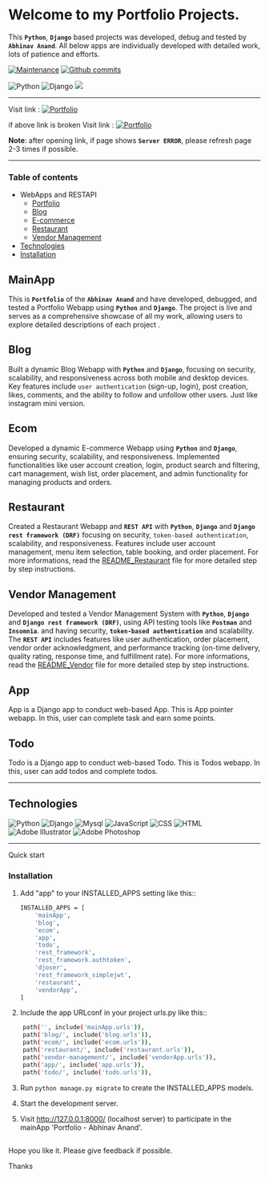 # Welcome to my Portfolio Projects.
This **`Python`**, **`Django`** based projects was developed, debug and tested by **`Abhinav Anand`**. All below apps are individually developed with detailed work, lots of patience and efforts.


[![Maintenance](https://flat.badgen.net/static/Maintained/yes?icon=github&color=black&scale=1.01)](https://github.com/abhinavfu/allin1/commits/main/ "Maintenance")
[![Github commits](https://flat.badgen.net/github/commits/abhinavfu/allin1?icon=github&color=black&scale=1.01)](https://github.com/abhinavfu/allin1/commits "Github commits")

![Python](https://img.shields.io/badge/Python-FFD43B?style=for-the-badge&logo=python&logoColor=blue)
![Django](https://img.shields.io/badge/Django-092E20?style=for-the-badge&logo=django&logoColor=green)
![](https://img.shields.io/badge/django%20rest-red?style=for-the-badge&logo=django&logoColor=white)

<hr>

Visit link :  [![Portfolio](https://img.shields.io/badge/portfolio-FFFFFF?style=for-the-badge&logo=About.me&logoColor=black)](http://abhinav7.pythonanywhere.com/ "Portfolio - Abhinav Anand")

if above link is broken
Visit link :  [![Portfolio](https://img.shields.io/badge/portfolio-FFFFFF?style=for-the-badge&logo=About.me&logoColor=black)](http://abhinavfu.pythonanywhere.com/ "Portfolio - Abhinav Anand")

**Note**: after opening link, if page shows **`Server ERROR`**, please refresh page 2-3 times if possible.
<hr>

### Table of contents
- WebApps and RESTAPI
    - [Portfolio](#mainapp)
    - [Blog](#blog)
    - [E-commerce](#ecom)
    - [Restaurant](#restaurant)
    - [Vendor Management](#vendor-management)
- [Technologies](#technologies)
- [Installation](#installation)

## MainApp
This is **`Portfolio`** of the **`Abhinav Anand`** and have developed, debugged, and tested a Portfolio Webapp using **`Python`** and **`Django`**. 
The project is live and serves as a comprehensive showcase of all my work, allowing users to explore detailed descriptions of each project . 

## Blog 
Built a dynamic Blog Webapp with **`Python`** and **`Django`**, focusing on security, scalability, and responsiveness across both mobile and desktop devices. 
Key features include `user authentication` (sign-up, login), post creation, likes, comments, and the ability to follow and unfollow other users. Just like instagram mini version.

## Ecom
Developed a dynamic E-commerce Webapp using **`Python`** and **`Django`**, ensuring security, scalability, and responsiveness. 
Implemented functionalities like user account creation, login, product search and filtering, cart management, wish list, order placement, and admin functionality for managing products and orders.

## Restaurant
Created a Restaurant Webapp and **`REST API`** with **`Python`**, **`Django`** and **`Django rest framework (DRF)`** focusing on security, `token-based authentication`, scalability, and responsiveness. 
Features include user account management, menu item selection, table booking, and order placement.
For more informations, read the [README_Restaurant](https://github.com/abhinavfu/allin1/blob/main/README_Restaurant.md) file for more detailed step by step instructions.

## Vendor Management
Developed and tested a Vendor Management System with **`Python`**, **`Django`** and **`Django rest framework (DRF)`**, using API testing tools like **`Postman`** and **`Insomnia`**. and having security, **`token-based authentication`** and scalability. 
The **`REST API`** includes features like user authentication, order placement, vendor order acknowledgment, and performance tracking (on-time delivery, quality rating, response time, and fulfillment rate). 
For more informations, read the [README_Vendor](https://github.com/abhinavfu/allin1/blob/main/README_Vendor.md) file for more detailed step by step instructions.

## App
App is a Django app to conduct web-based App. This is App pointer webapp.
In this, user can complete task and earn some points.

## Todo
Todo is a Django app to conduct web-based Todo. This is Todos webapp.
In this, user can add todos and complete todos.
<hr>

## Technologies
![Python](https://skillicons.dev/icons?i=python "python") ![Django](https://skillicons.dev/icons?i=django "Django") ![Mysql](https://skillicons.dev/icons?i=mysql "Mysql") ![JavaScript](https://skillicons.dev/icons?i=js "JavaScript") ![CSS](https://skillicons.dev/icons?i=css "CSS") ![HTML](https://skillicons.dev/icons?i=html "HTML")  ![Adobe Illustrator](https://skillicons.dev/icons?i=illustrator "Adobe Illustrator") ![Adobe Photoshop](https://skillicons.dev/icons?i=photoshop "Adobe Photoshop") 

<hr>
Quick start

### Installation
1. Add "app" to your INSTALLED_APPS setting like this::
    ```bash
    INSTALLED_APPS = [
        'mainApp',
        'blog',
        'ecom',
        'app',
        'todo',
        'rest_framework',
        'rest_framework.authtoken',
        'djoser',
        'rest_framework_simplejwt',
        'restaurant',
        'vendorApp',
    ]
    ```
2. Include the app URLconf in your project urls.py like this::
```bash
    path('', include('mainApp.urls')),
    path('blog/', include('blog.urls')),
    path('ecom/', include('ecom.urls')),
    path('restaurant/', include('restaurant.urls')),
    path('vendor-management/', include('vendorApp.urls')),
    path('app/', include('app.urls')),
    path('todo/', include('todo.urls')),
```

3. Run ``python manage.py migrate`` to create the INSTALLED_APPS models.

4. Start the development server.
    
5. Visit http://127.0.0.1:8000/ (localhost server) to participate in the mainApp 'Portfolio - Abhinav Anand'.

##
Hope you like it. Please give feedback if possible.

Thanks